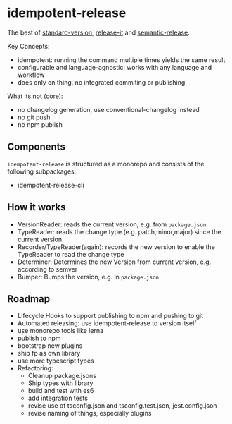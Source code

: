 # idempotent-release
The best of
[standard-version](https://github.com/conventional-changelog/standard-version#readme),
[release-it](https://github.com/release-it/release-it#readme) and
[semantic-release](https://github.com/semantic-release/semantic-release).

Key Concepts:
- idempotent: running the command multiple times yields the same result
- configurable and language-agnostic: works with any language and workflow
- does only on thing, no integrated commiting or publishing

What its not (core):
- no changelog generation, use conventional-changelog instead
- no git push
- no npm publish

## Components
`idempotent-release` is structured as a monorepo and consists of the following subpackages:
- idempotent-release-cli

## How it works
- VersionReader: reads the current version, e.g. from `package.json`
- TypeReader: reads the change type (e.g. patch,minor,major) since the current version
- Recorder/TypeReader(again): records the new version to enable the TypeReader to read the change type
- Determiner: Determines the new Version from current version, e.g. according to semver
- Bumper: Bumps the version, e.g. in `package.json`

## Roadmap
- Lifecycle Hooks to support publishing to npm and pushing to git
- Automated releasing: use idempotent-release to version itself
- use monorepo tools like lerna
- publish to npm
- bootstrap new plugins
- ship fp as own library
- use more typescript types
- Refactoring:
    - Cleanup package.jsons
    - Ship types with library
    - build and test with es6
    - add integration tests
    - revise use of tsconfig.json and tsconfig.test.json, jest.config.json
    - revise naming of things, especially plugins